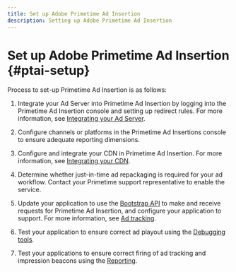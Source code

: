 ```yaml
---
title: Set up Adobe Primetime Ad Insertion
description: Setting up Adobe Primetime Ad Insertion
---
```


# Set up Adobe Primetime Ad Insertion {#ptai-setup}

Process to set-up Primetime Ad Insertion is as follows:

1. Integrate your Ad Server into Primetime Ad Insertion by logging into the Primetime Ad Insertion console and setting up redirect rules. For more information, see [Integrating your Ad Server](/help/primetime-ad-insertion/getting-started/integrate-ad-server.md).

1. Configure channels or platforms in the Primetime Ad Insertions console to ensure adequate reporting dimensions.

1. Configure and integrate your CDN in Primetime Ad Insertion. For more information, see [Integrating your CDN](integrate-cdn.md).

1. Determine whether just-in-time ad repackaging is required for your ad workflow. Contact your Primetime support representative to enable the service.

1. Update your application to use the [Bootstrap API](/help/primetime-ad-insertion/technical-reference/bootstrap-api.md) to make and receive requests for Primetime Ad Insertion, and configure your application to support. For more information, see [Ad tracking](set-up-ad-tracking.md).

1. Test your application to ensure correct ad playout using the [Debugging tools](/help/primetime-ad-insertion/performance-monitoring-debugging-reporting/troubleshoot-and-debug.md).

1. Test your applications to ensure correct firing of ad tracking and impression beacons using the [Reporting](/help/primetime-ad-insertion/performance-monitoring-debugging-reporting/reporting-and-billing.md).
